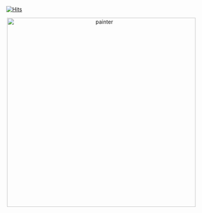 [![Hits](https://hits.seeyoufarm.com/api/count/incr/badge.svg?url=https%3A%2F%2Fgithub.com%2Fdandysworld&count_bg=%23ECDFBF&title_bg=%234C5363&icon=&icon_color=%23FFFFFF&title=expendables&edge_flat=false)](https://hits.seeyoufarm.com)
<p align="center">
    <img width="500" src="https://files.catbox.moe/dhl9q2.gif" alt="painter">
</p>
